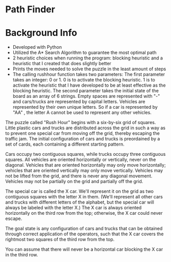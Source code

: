 # Path Finder

# Background Info
- Developed with Python
- Utilized the A* Search Algorithm to guarantee the most optimal path
- 2 heuristic choices when running the program: blocking heuristic and a heuristic that I created that does slightly better
- Prints the moves needed to solve the puzzle in the least amount of steps
- The calling rushhour function takes two parameters: The first parameter takes an integer: 0 or 1. 0 is to activate the blocking heuristic. 1 is to activate the heuristic that I have developed to be at least effective as the blocking heuristic. The second parameter takes the initial state of the board as an array of 6 strings. Empty spaces are represented with "-" and cars/trucks are represented by capital letters. Vehicles are represented by their own unique letters. So if a car is represented by "AA" , the letter A cannot be used to represent any other vehicles.

The puzzle called "Rush Hour" begins with a six-by-six grid of squares. Little plastic cars and trucks are distributed across the grid in such a way as to prevent one special car from moving off the grid, thereby escaping the traffic jam. The initial configuration of cars and trucks is preordained by a set of cards, each containing a different starting pattern.

Cars occupy two contiguous squares, while trucks occupy three contiguous squares. All vehicles are oriented horizontally or vertically, never on the diagonal. Vehicles that are oriented horizontally may only move horizontally; vehicles that are oriented vertically may only move vertically. Vehicles may not be lifted from the grid, and there is never any diagonal movement. Vehicles may not be partially on the grid and partially off the grid.

The special car is called the X car. We'll represent it on the grid as two contiguous squares with the letter X in them. (We'll represent all other cars and trucks with different letters of the alphabet, but the special car will always be labeled with the letter X.) The X car is always oriented horizontally on the third row from the top; otherwise, the X car could never escape.

The goal state is any configuration of cars and trucks that can be obtained through correct application of the operators, such that the X car covers the rightmost two squares of the third row from the top.

You can assume that there will never be a horizontal car blocking the X car in the third row.
